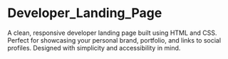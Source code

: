 # Developer_Landing_Page
A clean, responsive developer landing page built using HTML and CSS. Perfect for showcasing your personal brand, portfolio, and links to social profiles. Designed with simplicity and accessibility in mind.
